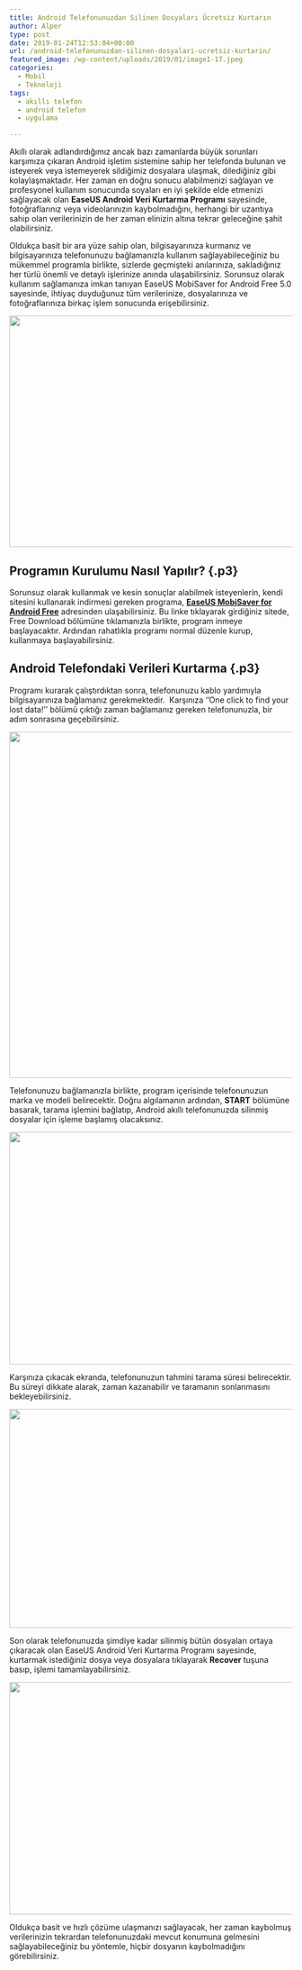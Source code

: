 ```yaml
---
title: Android Telefonunuzdan Silinen Dosyaları Ücretsiz Kurtarın
author: Alper
type: post
date: 2019-01-24T12:53:04+00:00
url: /android-telefonunuzdan-silinen-dosyalari-ucretsiz-kurtarin/
featured_image: /wp-content/uploads/2019/01/image1-17.jpeg
categories:
  - Mobil
  - Teknoloji
tags:
  - akıllı telefon
  - android telefon
  - uygulama

---
```

<p class="p1">
  <span class="s1">Akıllı olarak adlandırdığımız ancak bazı zamanlarda büyük sorunları karşımıza çıkaran Android işletim sistemine sahip her telefonda bulunan ve isteyerek veya istemeyerek sildiğimiz dosyalara ulaşmak, dilediğiniz gibi kolaylaşmaktadır. Her zaman en doğru sonucu alabilmenizi sağlayan ve profesyonel kullanım sonucunda soyaları en iyi şekilde elde etmenizi sağlayacak olan <b>EaseUS Android Veri Kurtarma Programı</b> sayesinde, fotoğraflarınız veya videolarınızın kaybolmadığını, herhangi bir uzantıya sahip olan verilerinizin de her zaman elinizin altına tekrar geleceğine şahit olabilirsiniz. </span>
</p>

<p class="p1">
  <span class="s1">Oldukça basit bir ara yüze sahip olan, bilgisayarınıza kurmanız ve bilgisayarınıza telefonunuzu bağlamanızla kullanım sağlayabileceğiniz bu mükemmel programla birlikte, sizlerde geçmişteki anılarınıza, sakladığınız her türlü önemli ve detaylı işlerinize anında ulaşabilirsiniz. Sorunsuz olarak kullanım sağlamanıza imkan tanıyan EaseUS MobiSaver for Android Free 5.0 sayesinde, ihtiyaç duyduğunuz tüm verilerinize, dosyalarınıza ve fotoğraflarınıza birkaç işlem sonucunda erişebilirsiniz.</span>
</p>

[<img class="alignnone size-full wp-image-18565" src="https://www.murekkep.org/wp-content/uploads/2019/01/image1-17.jpeg" alt="" width="1385" height="411" srcset="https://www.murekkep.org/wp-content/uploads/2019/01/image1-17.jpeg 1385w, https://www.murekkep.org/wp-content/uploads/2019/01/image1-17-300x89.jpeg 300w, https://www.murekkep.org/wp-content/uploads/2019/01/image1-17-768x228.jpeg 768w, https://www.murekkep.org/wp-content/uploads/2019/01/image1-17-1024x304.jpeg 1024w" sizes="(max-width: 1385px) 100vw, 1385px" />][1]

## <span class="s1"><b>Programın Kurulumu Nasıl Yapılır?</b></span> {.p3}

<p class="p1">
  <span class="s1">Sorunsuz olarak kullanmak ve kesin sonuçlar alabilmek isteyenlerin, kendi sitesini kullanarak indirmesi gereken programa,</span><span class="s2"> <a href="https://www.easeus.com/android-data-recovery-software/free-android-data-recovery.html"><span class="s3"><b>EaseUS MobiSaver for Android Free</b></span></a></span><span class="s1"> adresinden ulaşabilirsiniz. Bu linke tıklayarak girdiğiniz sitede, Free Download bölümüne tıklamanızla birlikte, program inmeye başlayacaktır. Ardından rahatlıkla programı normal düzenle kurup, kullanmaya başlayabilirsiniz.</span>
</p>

## <span class="s1"><b>Android Telefondaki Verileri Kurtarma</b></span> {.p3}

<p class="p1">
  <span class="s1">Programı kurarak çalıştırdıktan sonra, telefonunuzu kablo yardımıyla bilgisayarınıza bağlamanız gerekmektedir.<span class="Apple-converted-space">  </span>Karşınıza ‘’One click to find your lost data!’’ bölümü çıktığı zaman bağlamanız gereken telefonunuzla, bir adım sonrasına geçebilirsiniz.</span>
</p>

[<img class="alignnone size-full wp-image-18566" src="https://www.murekkep.org/wp-content/uploads/2019/01/image2-19.jpeg" alt="" width="997" height="615" srcset="https://www.murekkep.org/wp-content/uploads/2019/01/image2-19.jpeg 997w, https://www.murekkep.org/wp-content/uploads/2019/01/image2-19-300x185.jpeg 300w, https://www.murekkep.org/wp-content/uploads/2019/01/image2-19-768x474.jpeg 768w" sizes="(max-width: 997px) 100vw, 997px" />][2]

<p class="p1">
  <span class="s1">Telefonunuzu bağlamanızla birlikte, program içerisinde telefonunuzun marka ve modeli belirecektir. Doğru algılamanın ardından, <b>START</b> bölümüne basarak, tarama işlemini bağlatıp, Android akıllı telefonunuzda silinmiş dosyalar için işleme başlamış olacaksınız.</span>
</p>

[<img class="alignnone size-full wp-image-18567" src="https://www.murekkep.org/wp-content/uploads/2019/01/image3-21.jpeg" alt="" width="620" height="413" srcset="https://www.murekkep.org/wp-content/uploads/2019/01/image3-21.jpeg 620w, https://www.murekkep.org/wp-content/uploads/2019/01/image3-21-300x200.jpeg 300w, https://www.murekkep.org/wp-content/uploads/2019/01/image3-21-180x120.jpeg 180w" sizes="(max-width: 620px) 100vw, 620px" />][3]

<p class="p2">
  <span class="s1">Karşınıza çıkacak ekranda, telefonunuzun tahmini tarama süresi belirecektir. Bu süreyi dikkate alarak, zaman kazanabilir ve taramanın sonlanmasını bekleyebilirsiniz.</span>
</p>

[<img class="alignnone size-full wp-image-18568" src="https://www.murekkep.org/wp-content/uploads/2019/01/image4-23.jpeg" alt="" width="623" height="389" srcset="https://www.murekkep.org/wp-content/uploads/2019/01/image4-23.jpeg 623w, https://www.murekkep.org/wp-content/uploads/2019/01/image4-23-300x187.jpeg 300w" sizes="(max-width: 623px) 100vw, 623px" />][4]

<p class="p2">
  <span class="s1">Son olarak telefonunuzda şimdiye kadar silinmiş bütün dosyaları ortaya çıkaracak olan EaseUS Android Veri Kurtarma Programı sayesinde, kurtarmak istediğiniz dosya veya dosyalara tıklayarak <b>Recover</b> tuşuna basıp, işlemi tamamlayabilirsiniz.</span>
</p>

[<img class="alignnone size-full wp-image-18569" src="https://www.murekkep.org/wp-content/uploads/2019/01/image5-25.jpeg" alt="" width="625" height="413" srcset="https://www.murekkep.org/wp-content/uploads/2019/01/image5-25.jpeg 625w, https://www.murekkep.org/wp-content/uploads/2019/01/image5-25-300x198.jpeg 300w, https://www.murekkep.org/wp-content/uploads/2019/01/image5-25-180x120.jpeg 180w" sizes="(max-width: 625px) 100vw, 625px" />][5]

<p class="p2">
  <span class="s1">Oldukça basit ve hızlı çözüme ulaşmanızı sağlayacak, her zaman kaybolmuş verilerinizin tekrardan telefonunuzdaki mevcut konumuna gelmesini sağlayabileceğiniz bu yöntemle, hiçbir dosyanın kaybolmadığını görebilirsiniz. </span>
</p>

 [1]: https://www.murekkep.org/wp-content/uploads/2019/01/image1-17.jpeg
 [2]: https://www.murekkep.org/wp-content/uploads/2019/01/image2-19.jpeg
 [3]: https://www.murekkep.org/wp-content/uploads/2019/01/image3-21.jpeg
 [4]: https://www.murekkep.org/wp-content/uploads/2019/01/image4-23.jpeg
 [5]: https://www.murekkep.org/wp-content/uploads/2019/01/image5-25.jpeg